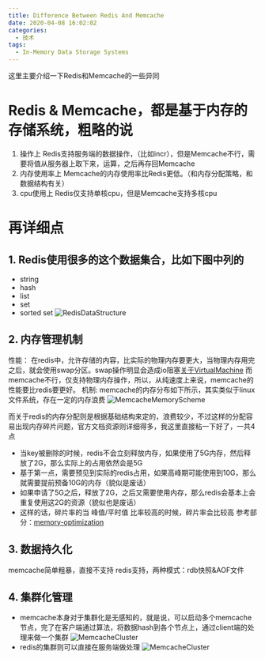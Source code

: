 ```yaml
---
title: Difference Between Redis And Memcache
date: 2020-04-08 16:02:02
categories:
  - 技术
tags:
  - In-Memory Data Storage Systems
---
```


这里主要介绍一下Redis和Memcache的一些异同

<!-- more -->

# Redis & Memcache，都是基于内存的存储系统，粗略的说

1. 操作上
  Redis支持服务端的数据操作，（比如incr），但是Memcache不行，需要将值从服务器上取下来，运算，之后再存回Memcache
2. 内存使用率上
  Memcache的内存使用率比Redis更低。（和内存分配策略，和数据结构有关）
3. cpu使用上
  Redis仅支持单核cpu，但是Memcache支持多核cpu

# 再详细点


## 1. Redis使用很多的这个数据集合，比如下图中列的
+ string
+  hash
+  list
+  set
+  sorted set
![RedisDataStructure](/images/2020-04-08-Difference-Between-Redis-And-Memcache/RedisDataStructure.png)

## 2. 内存管理机制
性能：
在redis中，允许存储的内容，比实际的物理内存要更大，当物理内存用完之后，就会使用swap分区。swap操作明显会造成io阻塞[关于VirtualMachine](https://redis.io/topics/virtual-memory)
而memcache不行，仅支持物理内存操作，所以，从纯速度上来说，memcache的性能要比redis要更好。
机制:
memcache的内存分布如下所示，其实类似于linux文件系统，存在一定的内存浪费
![MemcacheMemoryScheme](/images/2020-04-08-Difference-Between-Redis-And-Memcache/MemcacheMemoryScheme.png)

而关于redis的内存分配则是根据基础结构来定的，浪费较少，不过这样的分配容易出现内存碎片问题，官方文档资源则详细得多，我这里直接粘一下好了，一共4点
+ 当key被删除的时候，redis不会立刻释放内存，如果使用了5G内存，然后释放了2G，那么实际上的占用依然会是5G
+ 基于第一点，需要预见到实际的redis占用，如果高峰期可能使用到10G，那么就需要提前预备10G的内存（貌似是废话）
+ 如果申请了5G之后，释放了2G，之后又需要使用内存，那么redis会基本上会重复使用这2G的资源（貌似也是废话）
+ 这样的话，碎片率的当 峰值/平时值 比率较高的时候，碎片率会比较高
参考部分：[memory-optimization](https://redis.io/topics/memory-optimization)

## 3. 数据持久化
memcache简单粗暴，直接不支持
redis支持，两种模式：rdb快照&AOF文件

## 4. 集群化管理
+ memcache本身对于集群化是无感知的，就是说，可以启动多个memcache节点，完了在客户端通过算法，将数据hash到各个节点上，通过client端的处理来做一个集群
![MemcacheCluster](/images/2020-04-08-Difference-Between-Redis-And-Memcache/memcacheCluster.png)
+ redis的集群则可以直接在服务端做处理
![MemcacheCluster](/images/2020-04-08-Difference-Between-Redis-And-Memcache/redisCluster.png)

